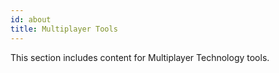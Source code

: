 ```yaml
---
id: about
title: Multiplayer Tools
---
```


This section includes content for Multiplayer Technology tools.
